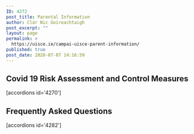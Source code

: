 ```yaml
---
ID: 4272
post_title: Parental Information
author: Clár Nic Goireachtaigh
post_excerpt: ""
layout: page
permalink: >
  https://uisce.ie/campai-uisce-parent-information/
published: true
post_date: 2020-07-07 14:16:59
---
```

<h2>Covid 19 Risk Assessment and Control Measures</h2>
[accordions id='4270']
<h2>Frequently Asked Questions</h2>
[accordions id='4282']